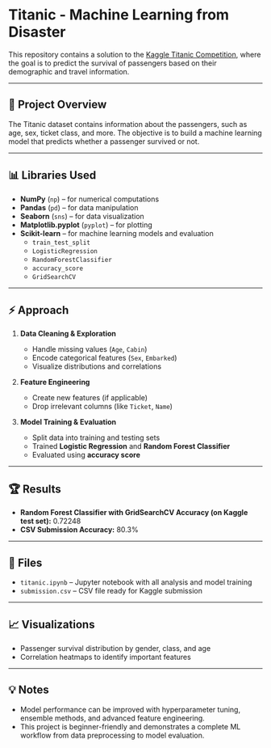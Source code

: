 # Titanic - Machine Learning from Disaster

This repository contains a solution to the [Kaggle Titanic Competition](https://www.kaggle.com/c/titanic), where the goal is to predict the survival of passengers based on their demographic and travel information.

---

## 📝 Project Overview
The Titanic dataset contains information about the passengers, such as age, sex, ticket class, and more. The objective is to build a machine learning model that predicts whether a passenger survived or not.

---

## 📊 Libraries Used
- **NumPy** (`np`) – for numerical computations  
- **Pandas** (`pd`) – for data manipulation  
- **Seaborn** (`sns`) – for data visualization  
- **Matplotlib.pyplot** (`pyplot`) – for plotting  
- **Scikit-learn** – for machine learning models and evaluation  
  - `train_test_split`  
  - `LogisticRegression`  
  - `RandomForestClassifier`  
  - `accuracy_score`  
  - `GridSearchCV`  

---

## ⚡ Approach
1. **Data Cleaning & Exploration**  
   - Handle missing values (`Age`, `Cabin`)  
   - Encode categorical features (`Sex`, `Embarked`)  
   - Visualize distributions and correlations  

2. **Feature Engineering**  
   - Create new features (if applicable)  
   - Drop irrelevant columns (like `Ticket`, `Name`)  

3. **Model Training & Evaluation**  
   - Split data into training and testing sets  
   - Trained **Logistic Regression** and **Random Forest Classifier**  
   - Evaluated using **accuracy score**  

---

## 🏆 Results
- **Random Forest Classifier with GridSearchCV Accuracy (on Kaggle test set):** 0.72248  
- **CSV Submission Accuracy:** 80.3%  

---

## 📁 Files
- `titanic.ipynb` – Jupyter notebook with all analysis and model training  
- `submission.csv` – CSV file ready for Kaggle submission  

---

## 📈 Visualizations
- Passenger survival distribution by gender, class, and age  
- Correlation heatmaps to identify important features  

---

## 💡 Notes
- Model performance can be improved with hyperparameter tuning, ensemble methods, and advanced feature engineering.
- This project is beginner-friendly and demonstrates a complete ML workflow from data preprocessing to model evaluation.

